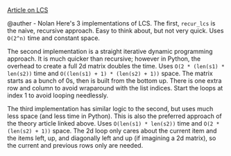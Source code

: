 [Article on LCS](https://www.geeksforgeeks.org/longest-common-subsequence-dp-4/)

@auther - Nolan
Here's 3 implementations of LCS. The first, `recur_lcs` is the naive, recursive approach. Easy to think about, but not very quick. Uses `O(2^n)` time and constant space.

The second implementation is a straight iterative dynamic programming approach. It is much quicker than recursive; however in Python, the overhead to create a full 2d matrix doubles the time. Uses `O(2 * (len(s1) * len(s2))` time and `O((len(s1) + 1) * (len(s2) + 1))` space. The matrix starts as a bunch of 0s, then is built from the bottom up. There is one extra row and column to avoid wraparound with the list indices. Start the loops at index 1 to avoid looping needlessly.

The third implementation has similar logic to the second, but uses much less space (and less time in Python). This is also the preferred approach of the theory article linked above. Uses `O(len(s1) * len(s2))` time and `O(2 * (len(s2) + 1))` space. The 2d loop only cares about the current item and the items left, up, and diagonally left and up (if imagining a 2d matrix), so the current and previous rows only are needed.
